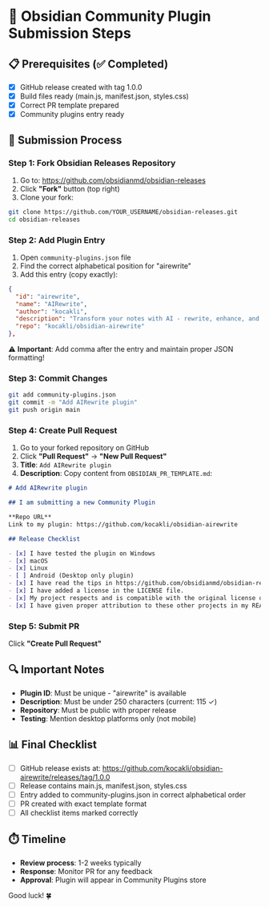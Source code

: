 # 🎯 Obsidian Community Plugin Submission Steps

## 📋 Prerequisites (✅ Completed)
- [x] GitHub release created with tag 1.0.0
- [x] Build files ready (main.js, manifest.json, styles.css)
- [x] Correct PR template prepared
- [x] Community plugins entry ready

## 🚀 Submission Process

### Step 1: Fork Obsidian Releases Repository
1. Go to: https://github.com/obsidianmd/obsidian-releases
2. Click **"Fork"** button (top right)
3. Clone your fork:
```bash
git clone https://github.com/YOUR_USERNAME/obsidian-releases.git
cd obsidian-releases
```

### Step 2: Add Plugin Entry
1. Open `community-plugins.json` file
2. Find the correct alphabetical position for "airewrite"
3. Add this entry (copy exactly):

```json
{
  "id": "airewrite",
  "name": "AIRewrite", 
  "author": "kocakli",
  "description": "Transform your notes with AI - rewrite, enhance, and improve your content instantly using Google Gemini",
  "repo": "kocakli/obsidian-airewrite"
},
```

⚠️ **Important**: Add comma after the entry and maintain proper JSON formatting!

### Step 3: Commit Changes
```bash
git add community-plugins.json
git commit -m "Add AIRewrite plugin"
git push origin main
```

### Step 4: Create Pull Request
1. Go to your forked repository on GitHub
2. Click **"Pull Request"** → **"New Pull Request"**
3. **Title**: `Add AIRewrite plugin`
4. **Description**: Copy content from `OBSIDIAN_PR_TEMPLATE.md`:

```markdown
# Add AIRewrite plugin

## I am submitting a new Community Plugin

**Repo URL**
Link to my plugin: https://github.com/kocakli/obsidian-airewrite

## Release Checklist

- [x] I have tested the plugin on Windows
- [x] macOS  
- [x] Linux
- [ ] Android (Desktop only plugin)
- [x] I have read the tips in https://github.com/obsidianmd/obsidian-releases/blob/master/plugin-review.md and have self-reviewed my plugin to avoid these common pitfalls.
- [x] I have added a license in the LICENSE file.
- [x] My project respects and is compatible with the original license of any code from other plugins that I'm using.
- [x] I have given proper attribution to these other projects in my README.md.
```

### Step 5: Submit PR
Click **"Create Pull Request"**

## 🔍 Important Notes

- **Plugin ID**: Must be unique - "airewrite" is available
- **Description**: Must be under 250 characters (current: 115 ✓)
- **Repository**: Must be public with proper release
- **Testing**: Mention desktop platforms only (not mobile)

## 📊 Final Checklist
- [ ] GitHub release exists at: https://github.com/kocakli/obsidian-airewrite/releases/tag/1.0.0
- [ ] Release contains main.js, manifest.json, styles.css
- [ ] Entry added to community-plugins.json in correct alphabetical order
- [ ] PR created with exact template format
- [ ] All checklist items marked correctly

## ⏱️ Timeline
- **Review process**: 1-2 weeks typically
- **Response**: Monitor PR for any feedback
- **Approval**: Plugin will appear in Community Plugins store

Good luck! 🍀